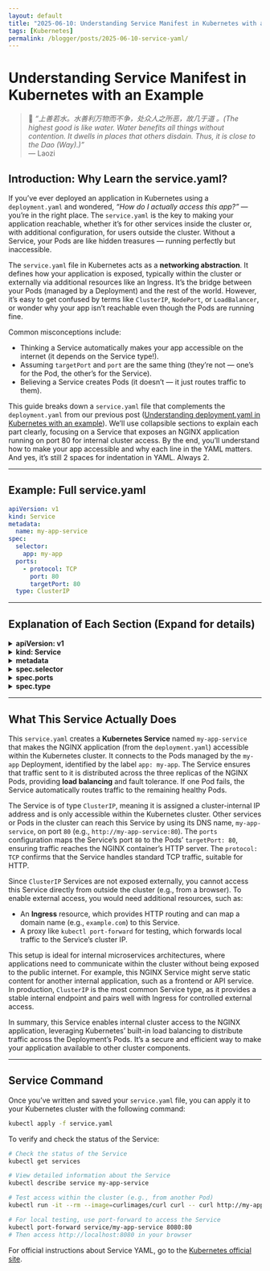 ```yaml
---
layout: default
title: "2025-06-10: Understanding Service Manifest in Kubernetes with an Example"
tags: [Kubernetes]
permalink: /blogger/posts/2025-06-10-service-yaml/
---
```


# Understanding Service Manifest in Kubernetes with an Example
> 💬 *“上善若水。水善利万物而不争，处众人之所恶，故几于道 。(The highest good is like water. Water benefits all things without contention. It dwells in places that others disdain. Thus, it is close to the Dao (Way).)”*  
> — Laozi

## Introduction: Why Learn the service.yaml?

If you’ve ever deployed an application in Kubernetes using a `deployment.yaml` and wondered, *“How do I actually access this app?”* — you’re in the right place. The `service.yaml` is the key to making your application reachable, whether it’s for other services inside the cluster or, with additional configuration, for users outside the cluster. Without a Service, your Pods are like hidden treasures — running perfectly but inaccessible.

The `service.yaml` file in Kubernetes acts as a **networking abstraction**. It defines how your application is exposed, typically within the cluster or externally via additional resources like an Ingress. It’s the bridge between your Pods (managed by a Deployment) and the rest of the world. However, it’s easy to get confused by terms like `ClusterIP`, `NodePort`, or `LoadBalancer`, or wonder why your app isn’t reachable even though the Pods are running fine.

Common misconceptions include:
- Thinking a Service automatically makes your app accessible on the internet (it depends on the Service type!).
- Assuming `targetPort` and `port` are the same thing (they’re not — one’s for the Pod, the other’s for the Service).
- Believing a Service creates Pods (it doesn’t — it just routes traffic to them).

This guide breaks down a `service.yaml` file that complements the `deployment.yaml` from our previous post ([Understanding deployment.yaml in Kubernetes with an example](/blogger/posts/2025-06-07-deployment-yaml/)). We’ll use collapsible sections to explain each part clearly, focusing on a Service that exposes an NGINX application running on port 80 for internal cluster access. By the end, you’ll understand how to make your app accessible and why each line in the YAML matters. And yes, it’s still 2 spaces for indentation in YAML. Always 2.

---

## Example: Full service.yaml

```yaml
apiVersion: v1
kind: Service
metadata:
  name: my-app-service
spec:
  selector:
    app: my-app
  ports:
    - protocol: TCP
      port: 80
      targetPort: 80
  type: ClusterIP
```

---

## Explanation of Each Section (Expand for details)

<details>
<summary><strong>apiVersion: v1</strong></summary>
<ul>
  <li>Specifies the API version of the Kubernetes resource.</li>
  <li>For Services, `v1` is the stable API version, as Services are a core Kubernetes resource.</li>
</ul>
</details>

<details>
<summary><strong>kind: Service</strong></summary>
<ul>
  <li>Declares that this YAML defines a Service resource.</li>
  <li>A Service is responsible for enabling network access to a set of Pods, typically managed by a Deployment.</li>
</ul>
</details>

<details>
<summary><strong>metadata</strong></summary>
<ul>
  <li>`name: my-app-service`: The name of the Service object, unique within the namespace.</li>
  <li>This name is DNS-compliant (lowercase, numbers, and dashes allowed) and is used to reference the Service in the cluster, e.g., for DNS resolution or routing.</li>
</ul>
</details>

<details>
<summary><strong>spec.selector</strong></summary>
<ul>
  <li>Defines which Pods this Service will route traffic to.</li>
  <li>`selector: app: my-app`: Matches Pods with the label `app: my-app`, which corresponds to the labels defined in the `deployment.yaml` (`spec.template.metadata.labels`).</li>
  <li>If the selector doesn’t match any Pods, the Service won’t route traffic anywhere, and you’ll get connection errors.</li>
</ul>
</details>

<details>
<summary><strong>spec.ports</strong></summary>
<ul>
  <li>Defines the port configuration for the Service, including how traffic is routed to the Pods.</li>
  <li>`protocol: TCP`: Specifies the protocol for traffic (TCP is default and most common; UDP is also supported).</li>
  <li>`port: 80`: The port the Service exposes within the cluster. Other services or clients in the cluster can access the Service at this port (e.g., via `my-app-service:80`).</li>
  <li>`targetPort: 80`: The port on the Pod where traffic is sent. This matches the `containerPort` defined in the `deployment.yaml` (port 80 for NGINX).</li>
</ul>
</details>

<details>
<summary><strong>spec.type</strong></summary>
<ul>
  <li>Defines the type of Service, which determines how it’s exposed.</li>
  <li>`type: ClusterIP`: The default Service type, which exposes the Service only within the cluster via a cluster-internal IP address. It’s not accessible externally unless paired with an Ingress or other external routing mechanism.</li>
  <li>Other common types include:
    <ul>
      <li>`NodePort`: Exposes the Service on a specific port of each node in the cluster.</li>
      <li>`LoadBalancer`: Exposes the Service via a cloud provider’s load balancer (e.g., AWS ELB, GCP Cloud Load Balancer).</li>
      <li>`ExternalName`: Maps the Service to an external DNS name without creating a proxy.</li>
    </ul>
  </li>
  <li>In this example, `ClusterIP` is chosen for internal cluster communication, ideal for services that don’t need direct external access but may be accessed by other applications within the cluster or via an Ingress for external traffic.</li>
</ul>
</details>

---

## What This Service Actually Does

This `service.yaml` creates a **Kubernetes Service** named `my-app-service` that makes the NGINX application (from the `deployment.yaml`) accessible within the Kubernetes cluster. It connects to the Pods managed by the `my-app` Deployment, identified by the label `app: my-app`. The Service ensures that traffic sent to it is distributed across the three replicas of the NGINX Pods, providing **load balancing** and fault tolerance. If one Pod fails, the Service automatically routes traffic to the remaining healthy Pods.

The Service is of type `ClusterIP`, meaning it is assigned a cluster-internal IP address and is only accessible within the Kubernetes cluster. Other services or Pods in the cluster can reach this Service by using its DNS name, `my-app-service`, on port `80` (e.g., `http://my-app-service:80`). The `ports` configuration maps the Service’s port `80` to the Pods’ `targetPort: 80`, ensuring traffic reaches the NGINX container’s HTTP server. The `protocol: TCP` confirms that the Service handles standard TCP traffic, suitable for HTTP.

Since `ClusterIP` Services are not exposed externally, you cannot access this Service directly from outside the cluster (e.g., from a browser). To enable external access, you would need additional resources, such as:
- An **Ingress** resource, which provides HTTP routing and can map a domain name (e.g., `example.com`) to this Service.
- A proxy like `kubectl port-forward` for testing, which forwards local traffic to the Service’s cluster IP.

This setup is ideal for internal microservices architectures, where applications need to communicate within the cluster without being exposed to the public internet. For example, this NGINX Service might serve static content for another internal application, such as a frontend or API service. In production, `ClusterIP` is the most common Service type, as it provides a stable internal endpoint and pairs well with Ingress for controlled external access.

In summary, this Service enables internal cluster access to the NGINX application, leveraging Kubernetes’ built-in load balancing to distribute traffic across the Deployment’s Pods. It’s a secure and efficient way to make your application available to other cluster components.

---

## Service Command

Once you’ve written and saved your `service.yaml` file, you can apply it to your Kubernetes cluster with the following command:

```bash
kubectl apply -f service.yaml
```

To verify and check the status of the Service:

```bash
# Check the status of the Service
kubectl get services

# View detailed information about the Service
kubectl describe service my-app-service

# Test access within the cluster (e.g., from another Pod)
kubectl run -it --rm --image=curlimages/curl curl -- curl http://my-app-service:80

# For local testing, use port-forward to access the Service
kubectl port-forward service/my-app-service 8080:80
# Then access http://localhost:8080 in your browser
```

For official instructions about Service YAML, go to the [Kubernetes official site](https://kubernetes.io/docs/concepts/services-networking/service/).